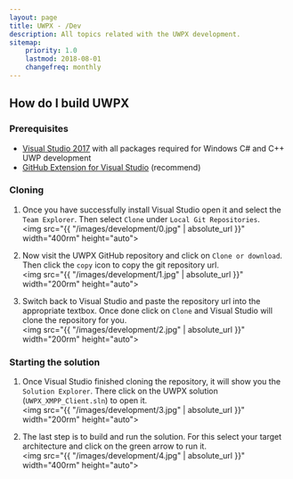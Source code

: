 ```yaml
---
layout: page
title: UWPX - /Dev
description: All topics related with the UWPX development.
sitemap:
    priority: 1.0
    lastmod: 2018-08-01
    changefreq: monthly
---
```

## How do I build UWPX

### Prerequisites
* [Visual Studio 2017](https://visualstudio.microsoft.com/downloads/) with all packages required for Windows C# and C++ UWP development
* [GitHub Extension for Visual Studio](https://visualstudio.github.com/) (recommend)

### Cloning
1. Once you have successfully install Visual Studio open it and select the `Team Explorer`. Then select `Clone` under `Local Git Repositories`.
    <br/>
    <img src="{{ "/images/development/0.jpg" | absolute_url }}" width="400rm" height="auto">

2. Now visit the UWPX GitHub repository and click on `Clone or download`. Then click the `copy` icon to copy the git repository url.
    <br/>
    <img src="{{ "/images/development/1.jpg" | absolute_url }}" width="200rm" height="auto">

3. Switch back to Visual Studio and paste the repository url into the appropriate textbox. Once done click on `Clone` and Visual Studio will clone the repository for you.
    <br/>
    <img src="{{ "/images/development/2.jpg" | absolute_url }}" width="200rm" height="auto">

### Starting the solution
1. Once Visual Studio finished cloning the repository, it will show you the `Solution Explorer`. There click on the UWPX solution (`UWPX_XMPP_Client.sln`) to open it.
    <br/>
    <img src="{{ "/images/development/3.jpg" | absolute_url }}" width="200rm" height="auto">

2. The last step is to build and run the solution. For this select your target architecture and click on the green arrow to run it.
    <br/>
    <img src="{{ "/images/development/4.jpg" | absolute_url }}" width="400rm" height="auto">